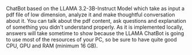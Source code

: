 ChatBot based on the LLAMA 3.2-3B-Instruct Model which take as input a pdf file of low dimension, analyze it and make thoughtful conversation about it. 
You can talk about the pdf content, ask questions and explanation of something you didn't understand properly. As it is implemented locally, answers will take sometime to show
because the LLAMA ChatBot is going to use most of the resources of your PC, so be sure to have quite good CPU, GPU and RAM (minimum 16 GB).
